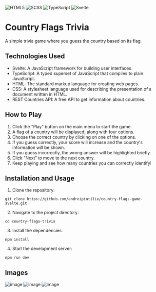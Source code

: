 ![HTML5](https://img.shields.io/badge/html5-%23E34F26.svg?style=for-the-badge&logo=html5&logoColor=white)
![SCSS](https://img.shields.io/badge/SCSS-hotpink.svg?style=for-the-badge&logo=SASS&logoColor=white)
![TypeScript](https://img.shields.io/badge/typescript-%23007ACC.svg?style=for-the-badge&logo=typescript&logoColor=white)
![Svelte](https://img.shields.io/badge/Svelte-4A4A55?style=for-the-badge&logo=svelte&logoColor=FF3E00)

# Country Flags Trivia

A simple trivia game where you guess the country based on its flag.

## Technologies Used

- Svelte: A JavaScript framework for building user interfaces.
- TypeScript: A typed superset of JavaScript that compiles to plain JavaScript.
- HTML: The standard markup language for creating web pages.
- CSS: A stylesheet language used for describing the presentation of a document written in HTML.
- REST Countries API: A free API to get information about countries.

## How to Play

1. Click the "Play" button on the main menu to start the game.
2. A flag of a country will be displayed, along with four options.
3. Choose the correct country by clicking on one of the options.
4. If you guess correctly, your score will increase and the country's information will be shown.
5. If you guess incorrectly, the wrong answer will be highlighted briefly.
6. Click "Next" to move to the next country.
7. Keep playing and see how many countries you can correctly identify!

## Installation and Usage

1. Clone the repository:

```shell
git clone https://github.com/andreipintilie/country-flags-game-svelte.git
```

2. Navigate to the project directory:

```shell
cd country-flags-trivia
```

3. Install the dependencies:

```shell
npm install
```

4. Start the development server:

```shell
npm run dev
```

## Images

![image](https://github.com/andreipintilie/country-flags-game-svelte/assets/59415893/1c1f0901-c62d-48c9-991b-06b81866a704)
![image](https://github.com/andreipintilie/country-flags-game-svelte/assets/59415893/7dc7bcb9-53bb-40bc-9e6a-31abcbef7b44)
![image](https://github.com/andreipintilie/country-flags-game-svelte/assets/59415893/141c6729-9b87-47cd-b66d-bd92ba674384)